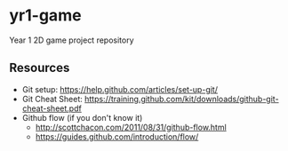 yr1-game
========

Year 1 2D game project repository


Resources
----
- Git setup: https://help.github.com/articles/set-up-git/
- Git Cheat Sheet: https://training.github.com/kit/downloads/github-git-cheat-sheet.pdf
- Github flow (if you don't know it)
  * http://scottchacon.com/2011/08/31/github-flow.html
  * https://guides.github.com/introduction/flow/
